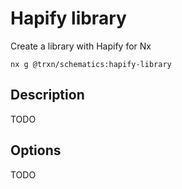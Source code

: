 # Hapify library

Create a library with Hapify for Nx

```shell
nx g @trxn/schematics:hapify-library
```

## Description

TODO

## Options

TODO
